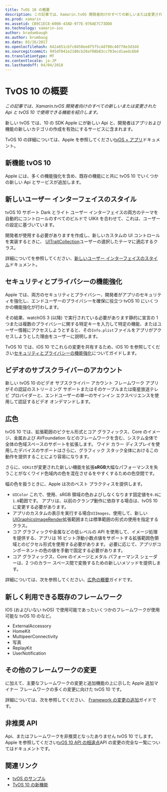 ```yaml
---
title: TvOS 10 の概要
description: この記事では、Xamarin.tvOS 開発者向けのすべての新しいまたは変更された Api と tvOS 10 で使用できる機能を紹介します。
ms.prod: xamarin
ms.assetid: CB9C1EC8-6008-43AD-977E-976AE7C73DD8
ms.technology: xamarin-ios
author: bradumbaugh
ms.author: brumbaug
ms.date: 03/16/2017
ms.openlocfilehash: 642a851cbfc0450ee8f5f5c4d798c40778e3d3dd
ms.sourcegitcommit: 945df041e2180cb20af08b83cc703ecd1aedc6b0
ms.translationtype: MT
ms.contentlocale: ja-JP
ms.lasthandoff: 04/04/2018
---
```

# <a name="introduction-to-tvos-10"></a>TvOS 10 の概要

_この記事では、Xamarin.tvOS 開発者向けのすべての新しいまたは変更された Api と tvOS 10 で使用できる機能を紹介します。_

新しい tvOS では、10 の SDK Apple にが新しい Api と、開発者はアプリおよび機能の新しいカテゴリの作成を有効にするサービスに含まれます。 

TvOS 10 の詳細については、Apple を参照してください[tvOS + アプリ](https://developer.apple.com/tvos/)ドキュメント。

## <a name="whats-new-in-tvos-10"></a>新機能 tvOS 10

Apple には、多くの機能強化を含め、既存の機能にと共に tvOS 10 でいくつかの新しい Api とサービスが追加します。

## <a name="new-user-interface-styles"></a>新しいユーザー インターフェイスのスタイル

tvOS 10 サポート Dark とライト ユーザー インターフェイスの両方のテーマを自動的にコントロールのすべてのビルドで UIKit を合わせて、これは、ユーザーの設定に基づいています。

開発者が使用する必要がありますを作成し、新しいカスタムの UI コントロールを実装するときに、 [UITraitCollection](https://developer.apple.com/reference/uikit/uitraitcollection)ユーザーの選択したテーマに適応するクラス。

詳細についてを参照してください、[新しいユーザー インターフェイスのスタイル](~/ios/tvos/platform/user-interface-styles.md)ドキュメント。

## <a name="security-and-privacy-enhancements"></a>セキュリティとプライバシーの機能強化

Apple では、両方のセキュリティとプライバシー、開発者がアプリのセキュリティを強化し、エンドユーザーのプライバシーを確保に役立つ tvOS 10 にいくつかの機能強化が行わします。

その結果、watchOS 3 (以降) で実行されている必要があります静的に宣言の 1 つまたは複数のプライバシーに関する特定キーを入力して特定の機能、またはユーザー情報にアクセスしようとすると、その`Info.plist`ファイルをアプリがアクセスしようとした理由をユーザーに説明します。

TvOS 10 では、iOS 10 でこれらの変更を共有するため、iOS 10 を参照してください[セキュリティとプライバシーの機能強化](~/ios/app-fundamentals/security-privacy.md)についてガイドします。

## <a name="video-subscriber-account"></a>ビデオのサブスクライバーのアカウント

新しい tvOS 10 のビデオ サブスクライバー アカウント フレームワーク アプリがその認証のストリーミング サポートまたはそのケーブルまたは衛星放送テレビ プロバイダーと、エンドユーザーの単一のサインイン エクスペリエンスを使用して認証するビデオ オンデマンドします。

<!--To find out more, please see our [Video Subscriber Account](~/ios/platform-features/introduction-to-ios10/video-subscriber-account/) guide.-->

## <a name="wide-color"></a>広色

tvOS 10 では、拡張範囲のピクセル形式とコア グラフィックス、Core のイメージ、金属および AVFoundation などのフレームワークを含む、システム全体で全体の色域スペースのサポートを拡張します。 ワイド カラー ディスプレイを使用したデバイスのサポートはさらに、グラフィック スタック全体におけるこの動作を提供することにより容易になります。

さらに、`UIKit`が変更された新しい機能を拡張**sRGB**大幅なパフォーマンスを失うことがなくワイド色域内の色を混在させるをやすくするための色空間です。

幅の色を扱うときに、Apple は次のベスト プラクティスを提供します。

 - `UIColor` これで、使用、sRGB 領域の色およびしなくなります固定値を`0.0`に`1.0`範囲です。 アプリは、以前のクランプ動作に依存する場合は、tvOS 10 に変更する必要があります。
 - アプリのカスタムの表示を実行する場合`UIImages`、使用して、新しい[UIGraphicsImageRender](https://developer.apple.com/reference/uikit/uigraphicsimagerenderer)拡張範囲または標準範囲の形式の使用を指定するクラス。
 - コア グラフィックや金属などの低レベルの API を使用して、イメージ処理を提供する、アプリは 16 ビット浮動小数点値をサポートする拡張範囲色領域とのピクセル形式を使用する必要があります。 必要に応じて、アプリがコンポーネントの色の値を手動で固定する必要があります。
 - コア グラフィックス、Core のイメージとメタル パフォーマンス シェーダーは、2 つのカラー スペース間で変換するための新しいメソッドを提供します。

詳細については、次を参照してください、[広色の概要](~/ios/platform/wide-color.md)ガイドです。

## <a name="newly-available-existing-frameworks"></a>新しく利用できる既存のフレームワーク

IOS (およびいない tvOS) で使用可能であったいくつかのフレームワークが使用可能な tvOS 10 のなど。

 - ExternalAccessory
 - HomeKit
 - MultipeerConnectivity
 - 写真
 - ReplayKit
 - UserNotification

## <a name="additional-framework-changes"></a>その他のフレームワークの変更

に加えて、主要なフレームワークの変更と追加機能の上に示した Apple 追加マイナー フレームワークの多くの変更に向けた tvOS 10 です。

詳細については、次を参照してください、 [Framework の変更の追加](~/ios/tvos/platform/introduction-to-tvos10/additional-framework-changes.md)ガイドです。

## <a name="deprecated-apis"></a>非推奨 API

Api、またはフレームワークを非推奨となったありません tvOS 10 でします。 Apple を参照してください[tvOS 10 API の相違点](https://developer.apple.com/library/prerelease/content/releasenotes/General/tvOS10APIDiffs/index.html)API の変更の完全な一覧についてはドキュメントです。



## <a name="related-links"></a>関連リンク

- [tvOS のサンプル](https://developer.xamarin.com/samples/tvos/all/)
- [TvOS 10 の新機能](https://developer.apple.com/library/prerelease/content/releasenotes/General/WhatsNewinTVOS/Articles/tvOS10.html#//apple_ref/doc/uid/TP40017259-SW1)
